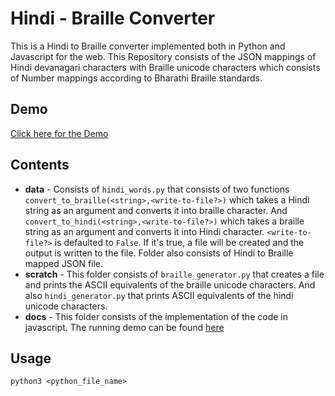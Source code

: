# Hindi - Braille Converter

This is a Hindi to Braille converter implemented both in Python and Javascript for the web. This Repository consists of the JSON mappings of Hindi devanagari characters with Braille unicode characters which consists of Number mappings according to Bharathi Braille standards.

## Demo

[Click here for the Demo](https://velansalis.github.io/hindi-braille/)

## Contents

- **data** - Consists of `hindi_words.py` that consists of two functions `convert_to_braille(<string>,<write-to-file?>)` which takes a Hindi string as an argument and converts it into braille character. And `convert_to_hindi(<string>,<write-to-file?>)` which takes a braille string as an argument and converts it into Hindi character. `<write-to-file?>` is defaulted to `False`. If it's true, a file will be created and the output is written to the file. Folder also consists of Hindi to Braille mapped JSON file.
- **scratch** - This folder consists of `braille_generator.py` that creates a file and prints the ASCII equivalents of the braille unicode characters. And also `hindi_generator.py` that prints ASCII equivalents of the hindi unicode characters.
- **docs** - This folder consists of the implementation of the code in javascript. The running demo can be found [here](https://velansalis.github.io/hindi-braille/)

## Usage

`python3 <python_file_name>`
